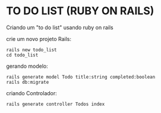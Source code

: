 # TO DO LIST (RUBY ON RAILS)

Criando um "to do list" usando ruby on rails

crie um novo projeto Rails:
```
rails new todo_list
cd todo_list
```

gerando modelo: 
```
rails generate model Todo title:string completed:boolean
rails db:migrate
```
criando Controlador: 
```
rails generate controller Todos index

```